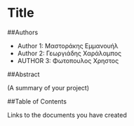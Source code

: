 # Title

##Authors
- Author 1: Μαστοράκης Εμμανουήλ
- Author 2: Γεωργιάδης Χαράλαμπος
- AUTHOR 3: Φωτοπουλος Χρηστος

##Abstract 

(A summary of your project)

##Table of Contents

Links to the documents you have created



